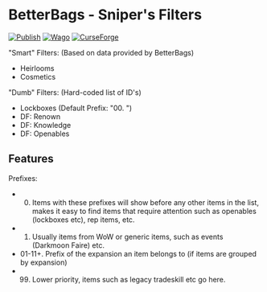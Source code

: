 # BetterBags - Sniper's Filters

[![Publish](https://github.com/ps-wow/BetterBags_SnipersFilters/actions/workflows/main.yml/badge.svg)](https://github.com/ps-wow/BetterBags_SnipersFilters/actions/workflows/main.yml) [![Wago](https://img.shields.io/badge/wago-222325)](https://addons.wago.io/addons/betterbags-snipersfilters) [![CurseForge](https://img.shields.io/badge/curseforge-F16436)](https://www.curseforge.com/wow/addons/betterbags-snipers-smart-filters)



"Smart" Filters: (Based on data provided by BetterBags)

 - Heirlooms
 - Cosmetics

"Dumb" Filters: (Hard-coded list of ID's)

 - Lockboxes (Default Prefix: "00. ")
 - DF: Renown
 - DF: Knowledge
 - DF: Openables

## Features

Prefixes:
  - 00. Items with these prefixes will show before any other items in the list, makes it easy to find items that require attention such as openables (lockboxes etc), rep items, etc.
  - 01. Usually items from WoW or generic items, such as events (Darkmoon Faire) etc.
  - 01-11+. Prefix of the expansion an item belongs to (if items are grouped by expansion)
  - 99. Lower priority, items such as legacy tradeskill etc go here.